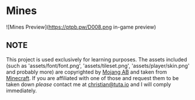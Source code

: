 # Mines

![Mines Preview](https://ptpb.pw/D008.png in-game preview)

NOTE
----
This project is used exclusively for learning purposes.
The assets included (such as 'assets/font/font.png', 'assets/tileset.png', 'assets/player/skin.png' and probably more) are
copyrighted by [Mojang AB](https://mojang.com) and taken from [Minecraft](https://minecraft.net).
If you are affiliated with one of those and request them to be taken down _please_ contact me at christian@tuta.io
and I will comply immediately.